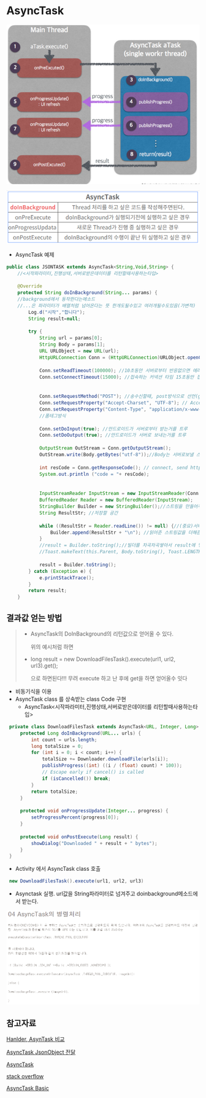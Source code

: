 # AsyncTask

![image-20200408001349096](AsyncTask.assets/image-20200408001349096.png)

<img src="AsyncTask.assets/image-20200408001628703.png" alt="image-20200408001628703" style="zoom:150%;" />

* AsyncTask 예제

```java
public class JSONTASK extends AsyncTask<String,Void,String> {
    //<시작파라미터,진행상태,서버로받은데이터를 리턴할때사용하는타입>

    @Override
    protected String doInBackground(String... params) {
	//background에서 동작한다는메소드 
    //...은 파라미터가 배열처럼 넘어온다는 뜻 한개도될수있고 여러개될수도있음(가변적)
        Log.d("시작","합니다");        
        String result=null;

        try {
            String url = params[0];
            String Body = params[1];
            URL URLObject = new URL(url);
            HttpURLConnection Conn = (HttpURLConnection)URLObject.openConnection();

            Conn.setReadTimeout(100000); //10초동안 서버로부터 반응없으면 에러
            Conn.setConnectTimeout(15000); //접속하는 커넥션 타임 15초동안 접속안되면 접속안되는 것으로 간주 (ms)

        
            Conn.setRequestMethod("POST"); //송수신할때, post방식으로 선언(get방식,delete방식등도 있음)
            Conn.setRequestProperty("Accept-Charset", "UTF-8"); // Accept-Charset ����. //character set을 utf-8로 선언
            Conn.setRequestProperty("Content-Type", "application/x-www-form-urlencoded"); //서버로 보내는 패킷이 어떤타입인지 선언
            //폼테그방식

            Conn.setDoInput(true); //안드로이드가 서버로부터 받는거를 트루
            Conn.setDoOutput(true); //안드로이드가 서버로 보내는거를 트루

            OutputStream OutStream = Conn.getOutputStream();
            OutStream.write(Body.getBytes("utf-8"));//Body는 서버로보낼 스트링값등을 설정하는 것

            int resCode = Conn.getResponseCode(); // connect, send http reuqest, receive htttp request
            System.out.println ("code = "+ resCode);


            InputStreamReader InputStream = new InputStreamReader(Conn.getInputStream(), "UTF-8");//InputStreamReader는 서버로부터 안드로이드로 받아오는 데이터 흐름을 읽어주는 클래스
            BufferedReader Reader = new BufferedReader(InputStream);
            StringBuilder Builder = new StringBuilder();//스트링을 만들어주는데 유용하게쓰이는 클래스
            String ResultStr; //저장할 공간

            while ((ResultStr = Reader.readLine()) != null) {//(중요)서버로부터 한줄씩 읽어서 문자가 없을때까지 넣어줌
                Builder.append(ResultStr + "\n"); //읽어준 스트링값을 더해준다.
            }
            //result = Builder.toString();//빌더를 차곡차곡쌓아서 result에 넣는다.
            //Toast.makeText(this.Parent, Body.toString(), Toast.LENGTH_LONG).show();

            result = Builder.toString();
        } catch (Exception e) {
            e.printStackTrace();
        }
        return result;
    }
```



## 결과값 얻는 방법

> * AsyncTask의 DoInBackground의 리턴값으로 얻어올 수 있다.
>
>   위의 예시처럼 하면
>
> * long result = new DownloadFilesTask().execute(url1, url2, url3).get();
>
>   으로 하면된다!!! 무려 execute 하고 난 후에 get을 하면 얻어올수 잇다

* 비동기식을 이용
* AsyncTask class 를 상속받는 class Code 구현
  * AsyncTask<시작파라미터,진행상태,서버로받은데이터를 리턴할때사용하는타입>

```java
 private class DownloadFilesTask extends AsyncTask<URL, Integer, Long> {
     protected Long doInBackground(URL... urls) {
         int count = urls.length;
         long totalSize = 0;
         for (int i = 0; i < count; i++) {
             totalSize += Downloader.downloadFile(urls[i]);
             publishProgress((int) ((i / (float) count) * 100));
             // Escape early if cancel() is called
             if (isCancelled()) break;
         }
         return totalSize;
     }

     protected void onProgressUpdate(Integer... progress) {
         setProgressPercent(progress[0]);
     }

     protected void onPostExecute(Long result) {
         showDialog("Downloaded " + result + " bytes");
     }
 }
```

* Activity 에서 AsyncTask class 호출

```java
 new DownloadFilesTask().execute(url1, url2, url3)
```

* Asynctask 실행. url값을 String파라미터로 넘겨주고 doinbackground메소드에서 받는다.

![image-20200428232141960](AsyncTask.assets/image-20200428232141960.png)

## 참고자료

[Hanlder, AsynTask 비교](https://www.androidpub.com/1340505)

[AsyncTask JsonObject 전달](https://94chan0.tistory.com/4)

[AsyncTask](https://itmining.tistory.com/7)

[stack overflow](https://stackoverflow.com/questions/15719942/get-json-in-asynctask-android)

[AsyncTask Basic](https://whereisusb.tistory.com/25)